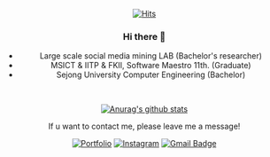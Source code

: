 <div align=center>

[![Hits](https://hits.seeyoufarm.com/api/count/incr/badge.svg?url=https%3A%2F%2Fgithub.com%2F837477&count_bg=%2379C83D&title_bg=%23555555&icon=&icon_color=%23E7E7E7&title=hits&edge_flat=false)](https://hits.seeyoufarm.com)

### Hi there 👋
- Large scale social media mining LAB (Bachelor's researcher)
- MSICT & IITP & FKII, Software Maestro 11th. (Graduate)
- Sejong University Computer Engineering (Bachelor)

<br>

[![Anurag's github stats](https://github-readme-stats.vercel.app/api?username=837477)](https://github.com/anuraghazra/github-readme-stats)

If u want to contact me, please leave me a message!

[![Portfolio](http://img.shields.io/badge/-Tech%20blog-black?style=flat-square&logo=github&link=https://837477.github.io)](https://837477.github.io) 
[![Instagram](https://img.shields.io/badge/-Instagram-dd2a7b?style=flat-square&logo=instagram&logoColor=white&link=https://www.instagram.com/_seowjdals)](https://www.instagram.com/_seowjdals) 
[![Gmail Badge](https://img.shields.io/badge/-Gmail-d14836?style=flat-square&logo=Gmail&logoColor=white&link=mailto:8374770@gmail.com)](mailto:8374770@gmail.com)

</div>
